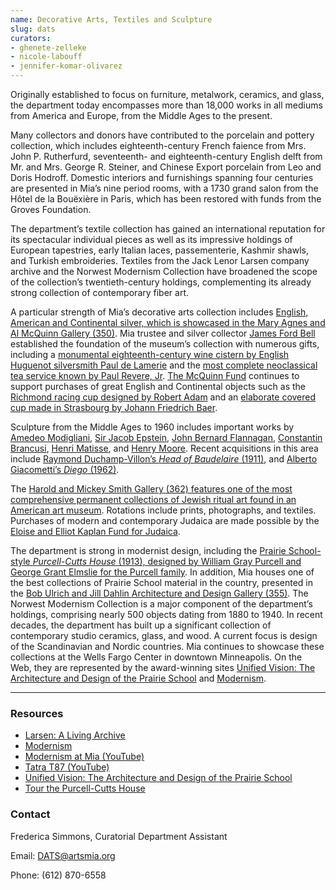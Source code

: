 ```yaml
---
name: Decorative Arts, Textiles and Sculpture
slug: dats
curators:
- ghenete-zelleke
- nicole-labouff
- jennifer-komar-olivarez
---
```


Originally established to focus on furniture, metalwork, ceramics, and glass, the department today encompasses more than 18,000 works in all mediums from America and Europe, from the Middle Ages to the present.

Many collectors and donors have contributed to the porcelain and pottery collection, which includes eighteenth-century French faience from Mrs. John P. Rutherfurd, seventeenth- and eighteenth-century English delft from Mr. and Mrs. George R. Steiner, and Chinese Export porcelain from Leo and Doris Hodroff. Domestic interiors and furnishings spanning four centuries are presented in Mia’s nine period rooms, with a 1730 grand salon from the Hôtel de la Bouëxière in Paris, which has been restored with funds from the Groves Foundation.

The department’s textile collection has gained an international reputation for its spectacular individual pieces as well as its impressive holdings of European tapestries, early Italian laces, passementerie, Kashmir shawls, and Turkish embroideries. Textiles from the Jack Lenor Larsen company archive and the Norwest Modernism Collection have broadened the scope of the collection’s twentieth-century holdings, complementing its already strong collection of contemporary fiber art.

A particular strength of Mia’s decorative arts collection includes [English, American and Continental silver, which is showcased in the Mary Agnes and Al McQuinn Gallery (350)](http://collections.artsmia.org/search/G350). Mia trustee and silver collector [James Ford Bell](http://collections.artsmia.org/search/creditline:%22James%20Ford%20Bell%22) established the foundation of the museum’s collection with numerous gifts, including a [monumental eighteenth-century wine cistern by English Huguenot silversmith Paul de Lamerie](http://collections.artsmia.org/art/1451) and the [most complete neoclassical tea service known by Paul Revere, Jr](http://collections.artsmia.org/search/tea%20service/filters/artist:%22Paul%20Revere,%20Jr.%22). [The McQuinn Fund](http://collections.artsmia.org/search/creditline:McQuinn) continues to support purchases of great English and Continental objects such as the [Richmond racing cup designed by Robert Adam](http://collections.artsmia.org/art/98750) and an [elaborate covered cup made in Strasbourg by Johann Friedrich Baer](http://collections.artsmia.org/art/109118).

Sculpture from the Middle Ages to 1960 includes important works by [Amedeo Modigliani](http://collections.artsmia.org/art/1502), [Sir Jacob Epstein](http://collections.artsmia.org/art/1633), [John Bernard Flannagan](http://collections.artsmia.org/art/1165), [Constantin Brancusi](http://collections.artsmia.org/art/1274), [Henri Matisse](http://collections.artsmia.org/search/henri%20matisse/filters/department:%22Decorative%20Arts,%20Textiles%20&%20Sculpture%22), and [Henry Moore](http://collections.artsmia.org/art/1244). Recent acquisitions in this area include [Raymond Duchamp-Villon’s <em>Head of Baudelaire</em> (1911)](http://collections.artsmia.org/art/18365), and [Alberto Giacometti’s <em>Diego</em> (1962)](http://collections.artsmia.org/art/12776).

The [Harold and Mickey Smith Gallery (362) features one of the most comprehensive permanent collections of Jewish ritual art found in an American art museum](http://collections.artsmia.org/search/G362). Rotations include prints, photographs, and textiles. Purchases of modern and contemporary Judaica are made possible by the [Eloise and Elliot Kaplan Fund for Judaica](http://collections.artsmia.org/search/creditline:%22The%20Eloise%20and%20Elliot%20Kaplan%20Endowment%20for%20Judaica%22).

The department is strong in modernist design, including the [Prairie School-style <em>Purcell-Cutts House</em> (1913), designed by William Gray Purcell and George Grant Elmslie for the Purcell family](http://collections.artsmia.org/info/purcell-cutts). In addition, Mia houses one of the best collections of Prairie School material in the country, presented in the [Bob Ulrich and Jill Dahlin Architecture and Design Gallery (355)](http://collections.artsmia.org/search/G355). The Norwest Modernism Collection is a major component of the department’s holdings, comprising nearly 500 objects dating from 1880 to 1940. In recent decades, the department has built up a significant collection of contemporary studio ceramics, glass, and wood. A current focus is design of the Scandinavian and Nordic countries. Mia continues to showcase these collections at the Wells Fargo Center in downtown Minneapolis. On the Web, they are represented by the award-winning sites <a href="http://www.artsmia.org/unified-vision/">Unified Vision: The Architecture and Design of the Prairie School</a> and <a href="http://www.artsmia.org/modernism/">Modernism</a>.

---

### Resources

* [Larsen: A Living Archive](http://www.artsmia.org/larsen)
* [Modernism](http://www.artsmia.org/modernism)
* [Modernism at Mia (YouTube)](http://www.youtube.com/watch?v=xVjcyH72Vfo&feature=PlayList&p=2ABA33CF99416D39&index=0&playnext=1)
* [Tatra T87 (YouTube)](http://www.youtube.com/watch?v=cvSKFrMcVUE&feature=PlayList&p=2346A34E946C037F&index=0&playnext=1)
* [Unified Vision: The Architecture and Design of the Prairie School](http://www.artsmia.org/unified-vision)
* [Tour the Purcell-Cutts House](https://collections.artsmia.org/index.php?page=purcell-cutts#)

### Contact

Frederica Simmons, Curatorial Department Assistant

Email: [DATS@artsmia.org](mailto:dats@artsmia.org)

Phone: (612) 870-6558
